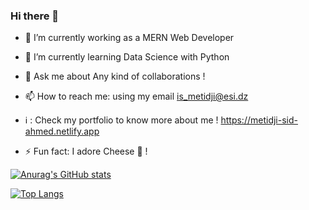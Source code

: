 ### Hi there 👋

<!--
**metidjisidahmed/metidjisidahmed** is a ✨ _special_ ✨ repository because its `README.md` (this file) appears on your GitHub profile.
-->

- 🔭 I’m currently working as a MERN Web Developer
- 🌱 I’m currently learning Data Science with Python

- 💬 Ask me about Any kind of collaborations !
- 📫 How to reach me: using my email [is_metidji@esi.dz](mailto:is_metidji@esi.dz)
- 	ℹ️ : Check my portfolio to know more about me ! <https://metidji-sid-ahmed.netlify.app>

- ⚡ Fun fact: I adore Cheese 🧀 !



[![Anurag's GitHub stats](https://github-readme-stats.vercel.app/api?username=metidjisidahmed&theme=radical&count_private=true)](https://github.com/anuraghazra/github-readme-stats)



[![Top Langs](https://github-readme-stats.vercel.app/api/top-langs/?username=metidjisidahmed&langs_count=8&count_private=true&exclude_repo=EsiCOS-SourceCode-Software-Redesign)](https://github.com/anuraghazra/github-readme-stats)

